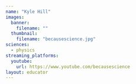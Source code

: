 ```yaml
---
name: "Kyle Hill"
images:
  banner:
    filename: ""
  thumbnail:
    filename: "becausescience.jpg"
sciences:
  - physics
streaming_platforms:
  youtube:
    url: https://www.youtube.com/becausescience
layout: educator
---
```


